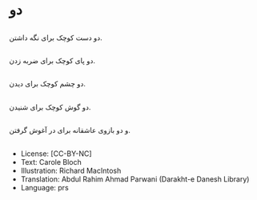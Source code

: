 # دو

##
دو دست کوچک برای نگه داشتن.

##
دو پای کوچک برای ضربه زدن.

##
دو چشم کوچک برای دیدن.

##
دو گوش کوچک برای شنیدن.

##
و دو بازوی عاشقانه برای در آغوش گرفتن.

##
* License: [CC-BY-NC]
* Text: Carole Bloch
* Illustration: Richard MacIntosh
* Translation: Abdul Rahim Ahmad Parwani (Darakht-e Danesh Library)
* Language: prs

